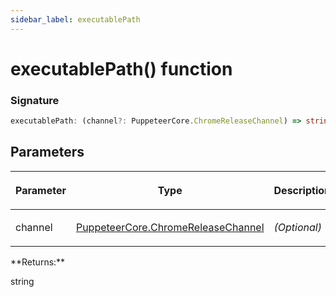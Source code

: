 ```yaml
---
sidebar_label: executablePath
---
```


# executablePath() function

### Signature

```typescript
executablePath: (channel?: PuppeteerCore.ChromeReleaseChannel) => string;
```

## Parameters

<table><thead><tr><th>

Parameter

</th><th>

Type

</th><th>

Description

</th></tr></thead>
<tbody><tr><td>

channel

</td><td>

[PuppeteerCore.ChromeReleaseChannel](./puppeteer.chromereleasechannel.md)

</td><td>

_(Optional)_

</td></tr>
</tbody></table>
**Returns:**

string
